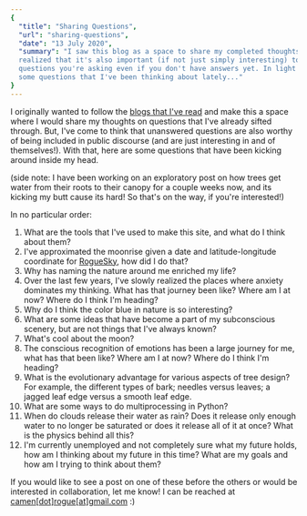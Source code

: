 ```yaml
---
{
  "title": "Sharing Questions",
  "url": "sharing-questions",
  "date": "13 July 2020",
  "summary": "I saw this blog as a space to share my completed thoughts, but I've
  realized that it's also important (if not just simply interesting) to share the
  questions you're asking even if you don't have answers yet. In light of that, here are
  some questions that I've been thinking about lately..."
}
---
```

I originally wanted to follow the
[blogs that I've read](https://www.camenpiho.com/recommendations?search=blog) and make
this a space where I would share my thoughts on questions that I've already sifted
through. But, I've come to think that unanswered questions are also worthy of being included in
public discourse (and are just interesting in and of themselves!). With that, here are
some questions that have been kicking around inside my head.

(side note: I have been working on an exploratory post on how trees get water from their
roots to their canopy for a couple weeks now, and its kicking my butt cause its hard! So
that's on the way, if you're interested!)

In no particular order:

1. What are the tools that I've used to make this site, and what do I think about them?
1. I've approximated the moonrise given a date and latitude-longitude coordinate for
   [RogueSky](https://www.camenpiho.com/rogue-sky), how did I do that?
1. Why has naming the nature around me enriched my life?
1. Over the last few years, I've slowly realized the places where anxiety dominates my
   thinking. What has that journey been like? Where am I at now? Where do I think I'm
   heading?
1. Why do I think the color blue in nature is so interesting?
1. What are some ideas that have become a part of my subconscious scenery, but are not
   things that I've always known?
1. What's cool about the moon?
1. The conscious recognition of emotions has been a large journey for me, what has that
   been like? Where am I at now? Where do I think I'm heading?
1. What is the evolutionary advantage for various aspects of tree design? For example, the
   different types of bark; needles versus leaves; a jagged leaf edge versus a smooth leaf
   edge.
1. What are some ways to do multiprocessing in Python?
1. When do clouds release their water as rain? Does it release only enough water to no
   longer be saturated or does it release all of it at once? What is the physics behind
   all this?
1. I'm currently unemployed and not completely sure what my future holds, how am I
   thinking about my future in this time? What are my goals and how am I trying to think
   about them?

If you would like to see a post on one of these before the others or would be interested in
collaboration, let me know! I can be reached at
[camen[dot]rogue[at]gmail.com](mailto:camen.rogue@gmail.com) :)
